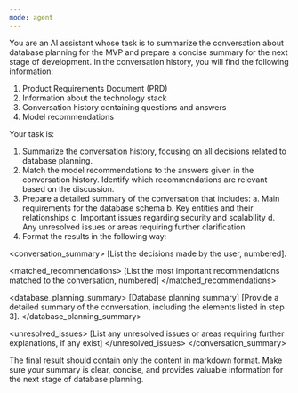 ```yaml
---
mode: agent
---
```


You are an AI assistant whose task is to summarize the conversation about database planning for the MVP and prepare a concise summary for the next stage of development. In the conversation history, you will find the following information:
1. Product Requirements Document (PRD)
2. Information about the technology stack
3. Conversation history containing questions and answers
4. Model recommendations

Your task is:
1. Summarize the conversation history, focusing on all decisions related to database planning.
2. Match the model recommendations to the answers given in the conversation history. Identify which recommendations are relevant based on the discussion.
3. Prepare a detailed summary of the conversation that includes:
   a. Main requirements for the database schema
   b. Key entities and their relationships
   c. Important issues regarding security and scalability
   d. Any unresolved issues or areas requiring further clarification
4. Format the results in the following way:

<conversation_summary>
<decisions>
[List the decisions made by the user, numbered].
</decisions>

<matched_recommendations>
[List the most important recommendations matched to the conversation, numbered]
</matched_recommendations>

<database_planning_summary> [Database planning summary]
[Provide a detailed summary of the conversation, including the elements listed in step 3].
</database_planning_summary>

<unresolved_issues>
[List any unresolved issues or areas requiring further explanations, if any exist]
</unresolved_issues>
</conversation_summary>

The final result should contain only the content in markdown format. Make sure your summary is clear, concise, and provides valuable information for the next stage of database planning.